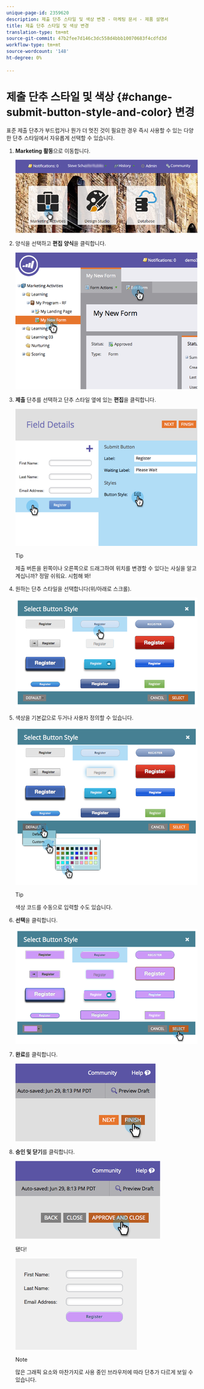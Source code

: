 ```yaml
---
unique-page-id: 2359620
description: 제출 단추 스타일 및 색상 변경 - 마케팅 문서 - 제품 설명서
title: 제출 단추 스타일 및 색상 변경
translation-type: tm+mt
source-git-commit: 47b2fee7d146c3dc558d4bbb10070683f4cdfd3d
workflow-type: tm+mt
source-wordcount: '148'
ht-degree: 0%

---
```



# 제출 단추 스타일 및 색상 {#change-submit-button-style-and-color} 변경

표준 제출 단추가 부드럽거나 뭔가 더 멋진 것이 필요한 경우 즉시 사용할 수 있는 다양한 단추 스타일에서 자유롭게 선택할 수 있습니다.

1. **Marketing** **활동**&#x200B;으로 이동합니다.

   ![](assets/login-marketing-activities-3.png)

1. 양식을 선택하고 **편집** **양식**&#x200B;을 클릭합니다.

   ![](assets/image2014-9-15-16-3a54-3a36.png)

1. **제출** 단추를 선택하고 단추 스타일 옆에 있는 **편집**&#x200B;을 클릭합니다.

   ![](assets/image2014-9-15-16-3a54-3a56.png)

   >[!TIP]
   >
   >제출 버튼을 왼쪽이나 오른쪽으로 드래그하여 위치를 변경할 수 있다는 사실을 알고 계십니까? 정말 쉬워요. 시험해 봐!

1. 원하는 단추 스타일을 선택합니다(위/아래로 스크롤).

   ![](assets/image2014-9-15-16-3a55-3a30.png)

1. 색상을 기본값으로 두거나 사용자 정의할 수 있습니다.

   ![](assets/image2014-9-15-16-3a56-3a0.png)

   >[!TIP]
   >
   >색상 코드를 수동으로 입력할 수도 있습니다.

1. **선택**&#x200B;을 클릭합니다.

   ![](assets/image2014-9-15-16-3a56-3a37.png)

1. **완료**&#x200B;를 클릭합니다.

   ![](assets/image2014-9-15-16-3a56-3a52.png)

1. **승인 및 닫기**&#x200B;를 클릭합니다.

   ![](assets/image2014-9-15-16-3a57-3a10.png)

   됐다!

   ![](assets/image2014-9-15-16-3a57-3a17.png)

   >[!NOTE]
   >
   >많은 그래픽 요소와 마찬가지로 사용 중인 브라우저에 따라 단추가 다르게 보일 수 있습니다.

